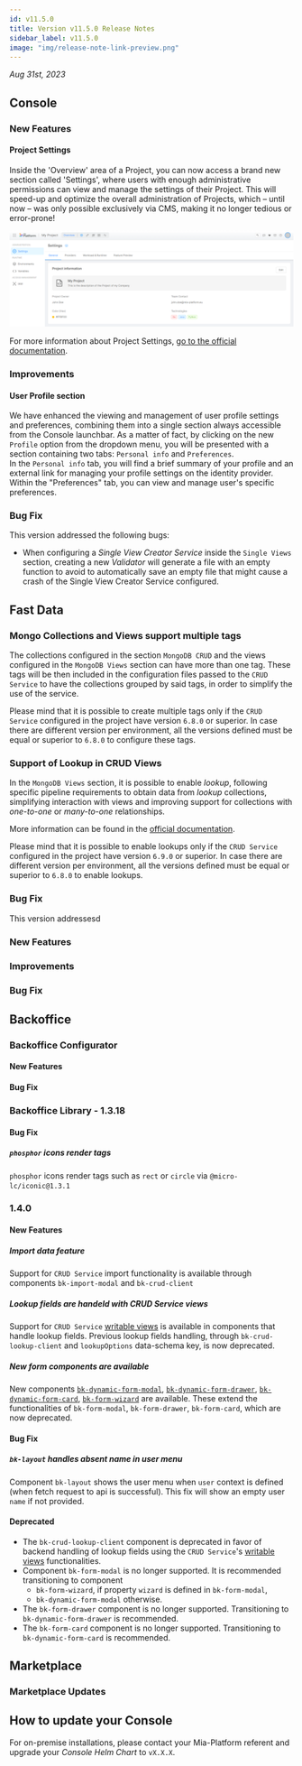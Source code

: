 ```yaml
---
id: v11.5.0
title: Version v11.5.0 Release Notes
sidebar_label: v11.5.0
image: "img/release-note-link-preview.png"
---
```


_Aug 31st, 2023_

## Console

### New Features

#### Project Settings 

Inside the 'Overview' area of a Project, you can now access a brand new section called 'Settings', where users with enough administrative permissions can view and manage the settings of their Project. This will speed-up and optimize the overall administration of Projects, which – until now – was only possible exclusively via CMS, making it no longer tedious or error-prone!

![Project Settings](./img/overview/project-settings.png)

For more information about Project Settings, [go to the official documentation](/development_suite/set-up-infrastructure/project-settings.md).

### Improvements

#### User Profile section 

We have enhanced the viewing and management of user profile settings and preferences, combining them into a single section always accessible from the Console launchbar. As a matter of fact, by clicking on the new `Profile` option from the dropdown menu, you will be presented with a section containing two tabs: `Personal info` and `Preferences`.  
In the `Personal info` tab, you will find a brief summary of your profile and an external link for managing your profile settings on the identity provider.  
Within the "Preferences" tab, you can view and manage user's specific preferences.

### Bug Fix

This version addressed the following bugs:

* When configuring a _Single View Creator Service_ inside the `Single Views` section, creating a new _Validator_ will generate a file with an empty function to avoid to automatically save an empty file that might cause a crash of the Single View Creator Service configured.

## Fast Data

### Mongo Collections and Views support multiple tags

The collections configured in the section `MongoDB CRUD` and the views configured in the `MongoDB Views` section can have more than one tag. These tags will be then included in the configuration files passed to the `CRUD Service` to have the collections grouped by said tags, in order to simplify the use of the service.

Please mind that it is possible to create multiple tags only if the `CRUD Service` configured in the project have version `6.8.0` or superior. In case there are different version per environment, all the versions defined must be equal or superior to `6.8.0` to configure these tags.

### Support of Lookup in CRUD Views

In the `MongoDB Views` section, it is possible to enable _lookup_, following specific pipeline requirements to obtain data from _lookup_ collections, simplifying interaction with views and improving support for collections with _one-to-one_ or _many-to-one_ relationships.

More information can be found in the [official documentation](/runtime_suite/crud-service/50_writable_views.md).

Please mind that it is possible to enable lookups only if the `CRUD Service` configured in the project have version `6.9.0` or superior. In case there are different version per environment, all the versions defined must be equal or superior to `6.8.0` to enable lookups.


### Bug Fix

This version addressesd

### New Features

### Improvements

### Bug Fix

## Backoffice

### Backoffice Configurator

#### New Features

#### Bug Fix

### Backoffice Library - 1.3.18

#### Bug Fix

##### `phosphor` icons render tags

`phosphor` icons render tags such as `rect` or `circle` via `@micro-lc/iconic@1.3.1`

### 1.4.0

#### New Features

##### Import data feature
Support for `CRUD Service` import functionality is available through components `bk-import-modal` and `bk-crud-client`

##### Lookup fields are handeld with CRUD Service views
Support for `CRUD Service` [writable views](../runtime_suite/crud-service/50_writable_views.md) is available in components that handle lookup fields. Previous lookup fields handling, through `bk-crud-lookup-client` and `lookupOptions` data-schema key, is now deprecated.

##### New form components are available
New components [`bk-dynamic-form-modal`](../business_suite/backoffice/60_components/40_data_manipulation.md#bk-dynamic-form-modal), [`bk-dynamic-form-drawer`](../business_suite/backoffice/60_components/40_data_manipulation.md#bk-dynamic-form-drawer), [`bk-dynamic-form-card`](../business_suite/backoffice/60_components/40_data_manipulation.md#bk-dynamic-form-card), [`bk-form-wizard`](../business_suite/backoffice/60_components/40_data_manipulation.md#bk-form-wizard)  are available.
These extend the functionalities of `bk-form-modal`, `bk-form-drawer`, `bk-form-card`, which are now deprecated.

#### Bug Fix

##### `bk-layout` handles absent name in user menu
Component `bk-layout` shows the user menu when `user` context is defined (when fetch request to api is successful).
This fix will show an empty user `name` if not provided.

#### Deprecated

- The `bk-crud-lookup-client` component is deprecated in favor of backend handling of lookup fields using the `CRUD Service`'s [writable views](../runtime_suite/crud-service/50_writable_views.md) functionalities.
- Component `bk-form-modal` is no longer supported. It is recommended transitioning to component
  - `bk-form-wizard`, if property `wizard` is defined in `bk-form-modal`,
  - `bk-dynamic-form-modal` otherwise.
- The `bk-form-drawer` component is no longer supported. Transitioning to `bk-dynamic-form-drawer` is recommended.
- The `bk-form-card` component is no longer supported. Transitioning to `bk-dynamic-form-card` is recommended.


## Marketplace

### Marketplace Updates

## How to update your Console

For on-premise installations, please contact your Mia-Platform referent and upgrade your _Console Helm Chart_ to `vX.X.X`.
